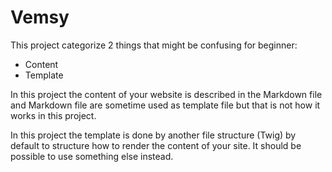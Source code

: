 # Vemsy

This project categorize 2 things that might be confusing for beginner:

- Content
- Template

In this project the content of your website is described in the Markdown file and Markdown file are sometime used as template file but that is not how it works in this project.

In this project the template is done by another file structure (Twig) by default to structure how to render the content of your site. It should be possible to use something else instead.
